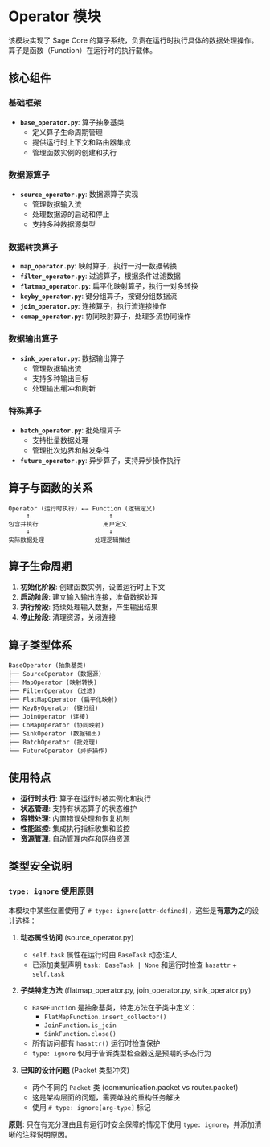 # Operator 模块

该模块实现了 Sage Core 的算子系统，负责在运行时执行具体的数据处理操作。算子是函数（Function）在运行时的执行载体。

## 核心组件

### 基础框架

- **`base_operator.py`**: 算子抽象基类
  - 定义算子生命周期管理
  - 提供运行时上下文和路由器集成
  - 管理函数实例的创建和执行

### 数据源算子

- **`source_operator.py`**: 数据源算子实现
  - 管理数据输入流
  - 处理数据源的启动和停止
  - 支持多种数据源类型

### 数据转换算子

- **`map_operator.py`**: 映射算子，执行一对一数据转换
- **`filter_operator.py`**: 过滤算子，根据条件过滤数据
- **`flatmap_operator.py`**: 扁平化映射算子，执行一对多转换
- **`keyby_operator.py`**: 键分组算子，按键分组数据流
- **`join_operator.py`**: 连接算子，执行流连接操作
- **`comap_operator.py`**: 协同映射算子，处理多流协同操作

### 数据输出算子

- **`sink_operator.py`**: 数据输出算子
  - 管理数据输出流
  - 支持多种输出目标
  - 处理输出缓冲和刷新

### 特殊算子

- **`batch_operator.py`**: 批处理算子
  - 支持批量数据处理
  - 管理批次边界和触发条件
- **`future_operator.py`**: 异步算子，支持异步操作执行

## 算子与函数的关系

```
Operator (运行时执行) ←→ Function (逻辑定义)
     ↑                      ↑
包含并执行                  用户定义
     ↓                      ↓
实际数据处理              处理逻辑描述
```

## 算子生命周期

1. **初始化阶段**: 创建函数实例，设置运行时上下文
1. **启动阶段**: 建立输入输出连接，准备数据处理
1. **执行阶段**: 持续处理输入数据，产生输出结果
1. **停止阶段**: 清理资源，关闭连接

## 算子类型体系

```
BaseOperator (抽象基类)
├── SourceOperator (数据源)
├── MapOperator (映射转换)
├── FilterOperator (过滤)
├── FlatMapOperator (扁平化映射)
├── KeyByOperator (键分组)
├── JoinOperator (连接)
├── CoMapOperator (协同映射)
├── SinkOperator (数据输出)
├── BatchOperator (批处理)
└── FutureOperator (异步操作)
```

## 使用特点

- **运行时执行**: 算子在运行时被实例化和执行
- **状态管理**: 支持有状态算子的状态维护
- **容错处理**: 内置错误处理和恢复机制
- **性能监控**: 集成执行指标收集和监控
- **资源管理**: 自动管理内存和网络资源

## 类型安全说明

### `type: ignore` 使用原则

本模块中某些位置使用了 `# type: ignore[attr-defined]`，这些是**有意为之**的设计选择：

1. **动态属性访问** (source_operator.py)
   - `self.task` 属性在运行时由 `BaseTask` 动态注入
   - 已添加类型声明 `task: BaseTask | None` 和运行时检查 `hasattr` + `self.task`
   
2. **子类特定方法** (flatmap_operator.py, join_operator.py, sink_operator.py)
   - `BaseFunction` 是抽象基类，特定方法在子类中定义：
     - `FlatMapFunction.insert_collector()` 
     - `JoinFunction.is_join`
     - `SinkFunction.close()`
   - 所有访问都有 `hasattr()` 运行时检查保护
   - `type: ignore` 仅用于告诉类型检查器这是预期的多态行为

3. **已知的设计问题** (Packet 类型冲突)
   - 两个不同的 `Packet` 类 (communication.packet vs router.packet)
   - 这是架构层面的问题，需要单独的重构任务解决
   - 使用 `# type: ignore[arg-type]` 标记

**原则**: 只在有充分理由且有运行时安全保障的情况下使用 `type: ignore`，并添加清晰的注释说明原因。

